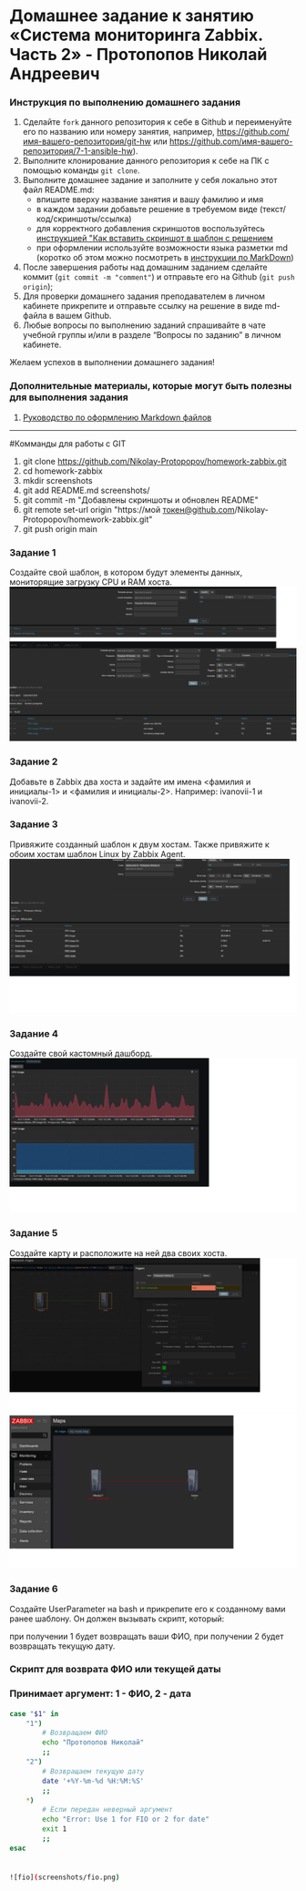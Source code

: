 # Домашнее задание к занятию «Система мониторинга Zabbix. Часть 2» - Протопопов Николай Андреевич


### Инструкция по выполнению домашнего задания

   1. Сделайте `fork` данного репозитория к себе в Github и переименуйте его по названию или номеру занятия, например, https://github.com/имя-вашего-репозитория/git-hw или  https://github.com/имя-вашего-репозитория/7-1-ansible-hw).
   2. Выполните клонирование данного репозитория к себе на ПК с помощью команды `git clone`.
   3. Выполните домашнее задание и заполните у себя локально этот файл README.md:
      - впишите вверху название занятия и вашу фамилию и имя
      - в каждом задании добавьте решение в требуемом виде (текст/код/скриншоты/ссылка)
      - для корректного добавления скриншотов воспользуйтесь [инструкцией "Как вставить скриншот в шаблон с решением](https://github.com/netology-code/sys-pattern-homework/blob/main/screen-instruction.md)
      - при оформлении используйте возможности языка разметки md (коротко об этом можно посмотреть в [инструкции  по MarkDown](https://github.com/netology-code/sys-pattern-homework/blob/main/md-instruction.md))
   4. После завершения работы над домашним заданием сделайте коммит (`git commit -m "comment"`) и отправьте его на Github (`git push origin`);
   5. Для проверки домашнего задания преподавателем в личном кабинете прикрепите и отправьте ссылку на решение в виде md-файла в вашем Github.
   6. Любые вопросы по выполнению заданий спрашивайте в чате учебной группы и/или в разделе “Вопросы по заданию” в личном кабинете.
   
Желаем успехов в выполнении домашнего задания!
   
### Дополнительные материалы, которые могут быть полезны для выполнения задания

1. [Руководство по оформлению Markdown файлов](https://gist.github.com/Jekins/2bf2d0638163f1294637#Code)


---
#Комманды для работы с GIT
1. git clone https://github.com/Nikolay-Protopopov/homework-zabbix.git
2. cd homework-zabbix 
3. mkdir screenshots
4. git add README.md screenshots/ 
5. git commit -m "Добавлены скриншоты и обновлен README"
6. git remote set-url origin "https://мой токен@github.com/Nikolay-Protopopov/homework-zabbix.git"
7. git push origin main

### Задание 1
Создайте свой шаблон, в котором будут элементы данных, мониторящие загрузку CPU и RAM хоста.
![Task1](screenshots/Lesson1.png)
### Задание 2
Добавьте в Zabbix два хоста и задайте им имена <фамилия и инициалы-1> и <фамилия и инициалы-2>. Например: ivanovii-1 и ivanovii-2.

### Задание 3
Привяжите созданный шаблон к двум хостам. Также привяжите к обоим хостам шаблон Linux by Zabbix Agent.
![Availabity](screenshots/LatestData.png)

### Задание 4
Создайте свой кастомный дашборд.
![Dashboard](screenshots/Dashboard.png)
### Задание 5
Создайте карту и расположите на ней два своих хоста.
![Map](screenshots/MapEdit.png)
![Map](screenshots/Map-lost-comm.png)
### Задание 6
Создайте UserParameter на bash и прикрепите его к созданному вами ранее шаблону. Он должен вызывать скрипт, который:

при получении 1 будет возвращать ваши ФИО,
при получении 2 будет возвращать текущую дату.

### Скрипт для возврата ФИО или текущей даты
### Принимает аргумент: 1 - ФИО, 2 - дата

```bash
case "$1" in
    "1")
        # Возвращаем ФИО 
        echo "Протопопов Николай"
        ;;
    "2")
        # Возвращаем текущую дату
        date '+%Y-%m-%d %H:%M:%S'
        ;;
    *)
        # Если передан неверный аргумент
        echo "Error: Use 1 for FIO or 2 for date"
        exit 1
        ;;
esac


![fio](screenshots/fio.png)